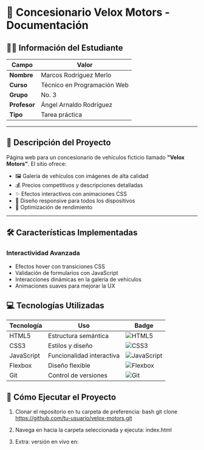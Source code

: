 # 🚗 Concesionario Velox Motors - Documentación

## 👨‍💻 Información del Estudiante  
| **Campo**       | **Valor**                     |
|-----------------|-------------------------------|
| **Nombre**      | Marcos Rodríguez Merlo        |
| **Curso**       | Técnico en Programación Web   |
| **Grupo**       | No. 3                         |
| **Profesor**    | Ángel Arnaldo Rodríguez       |
| **Tipo**        | Tarea práctica                |

---

## 📌 Descripción del Proyecto  
Página web para un concesionario de vehículos ficticio llamado **"Velox Motors"**. El sitio ofrece:

- 🖼️ Galería de vehículos con imágenes de alta calidad  
- 💰 Precios competitivos y descripciones detalladas  
- ✨ Efectos interactivos con animaciones CSS  
- 📱 Diseño responsive para todos los dispositivos  
- 🚀 Optimización de rendimiento  

---


## 🛠️ Características Implementadas  

### Interactividad Avanzada
- Efectos hover con transiciones CSS  
- Validación de formularios con JavaScript  
- Interacciones dinámicas en la galería de vehículos  
- Animaciones suaves para mejorar la UX  

## 💻 Tecnologías Utilizadas  

| Tecnología       | Uso                           | Badge |
|------------------|-------------------------------|-------|
| HTML5           | Estructura semántica          | ![HTML5](https://img.shields.io/badge/HTML5-E34F26?style=flat&logo=html5&logoColor=white) |
| CSS3            | Estilos y diseño              | ![CSS3](https://img.shields.io/badge/CSS3-1572B6?style=flat&logo=css3&logoColor=white) |
| JavaScript      | Funcionalidad interactiva     | ![JavaScript](https://img.shields.io/badge/JavaScript-F7DF1E?style=flat&logo=javascript&logoColor=black) |
| Flexbox         | Diseño flexible               | ![Flexbox](https://img.shields.io/badge/Flexbox-7952B3?style=flat&logo=css3&logoColor=white) |
| Git             | Control de versiones          | ![Git](https://img.shields.io/badge/Git-F05032?style=flat&logo=git&logoColor=white) |

## 🚀 Cómo Ejecutar el Proyecto  

1. Clonar el repositorio en tu carpeta de preferencia:
bash
git clone https://github.com/tu-usuario/velox-motors.git

2. Navega en hacia la carpeta seleccionada y ejecuta:
   index.html
3. Extra: versión en vivo en: 
